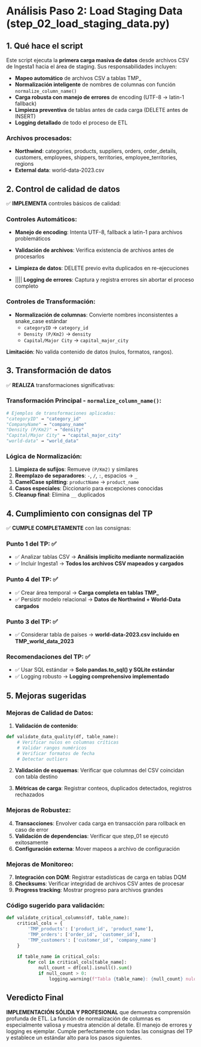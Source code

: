 # Análisis Paso 2: Load Staging Data (step_02_load_staging_data.py)

## 1. Qué hace el script

Este script ejecuta la **primera carga masiva de datos** desde archivos CSV de Ingesta1 hacia el área de staging. Sus responsabilidades incluyen:

- **Mapeo automático** de archivos CSV a tablas TMP_ 
- **Normalización inteligente** de nombres de columnas con función `normalize_column_name()`
- **Carga robusta con manejo de errores** de encoding (UTF-8 → latin-1 fallback)
- **Limpieza preventiva** de tablas antes de cada carga (DELETE antes de INSERT)
- **Logging detallado** de todo el proceso de ETL

### Archivos procesados:
- **Northwind**: categories, products, suppliers, orders, order_details, customers, employees, shippers, territories, employee_territories, regions
- **External data**: world-data-2023.csv

## 2. Control de calidad de datos

✅ **IMPLEMENTA** controles básicos de calidad:

### Controles Automáticos:
- **Manejo de encoding**: Intenta UTF-8, fallback a latin-1 para archivos problemáticos
- **Validación de archivos**: Verifica existencia de archivos antes de procesarlos
- **Limpieza de datos**: DELETE previo evita duplicados en re-ejecuciones

- |||| **Logging de errores**: Captura y registra errores sin abortar el proceso completo

### Controles de Transformación:
- **Normalización de columnas**: Convierte nombres inconsistentes a snake_case estándar
  - `categoryID` → `category_id`
  - `Density (P/Km2)` → `density`
  - `Capital/Major City` → `capital_major_city`

**Limitación**: No valida contenido de datos (nulos, formatos, rangos).

## 3. Transformación de datos

✅ **REALIZA** transformaciones significativas:

### Transformación Principal - `normalize_column_name()`:
```python
# Ejemplos de transformaciones aplicadas:
"categoryID" → "category_id"
"CompanyName" → "company_name"  
"Density (P/Km2)" → "density"
"Capital/Major City" → "capital_major_city"
"world-data" → "world_data"
```

### Lógica de Normalización:
1. **Limpieza de sufijos**: Remueve `(P/Km2)` y similares
2. **Reemplazo de separadores**: `-`, `/`, `:`, espacios → `_`
3. **CamelCase splitting**: `productName` → `product_name`
4. **Casos especiales**: Diccionario para excepciones conocidas
5. **Cleanup final**: Elimina `__` duplicados

## 4. Cumplimiento con consignas del TP

✅ **CUMPLE COMPLETAMENTE** con las consignas:

### Punto 1 del TP: ✅
- ✅ Analizar tablas CSV → **Análisis implícito mediante normalización**
- ✅ Incluir Ingesta1 → **Todos los archivos CSV mapeados y cargados**

### Punto 4 del TP: ✅  
- ✅ Crear área temporal → **Carga completa en tablas TMP_**
- ✅ Persistir modelo relacional → **Datos de Northwind + World-Data cargados**

### Punto 3 del TP: ✅
- ✅ Considerar tabla de países → **world-data-2023.csv incluido en TMP_world_data_2023**

### Recomendaciones del TP: ✅
- ✅ Usar SQL estándar → **Solo pandas.to_sql() y SQLite estándar**
- ✅ Logging robusto → **Logging comprehensivo implementado**

## 5. Mejoras sugeridas

### Mejoras de Calidad de Datos:
1. **Validación de contenido**: 
```python
def validate_data_quality(df, table_name):
    # Verificar nulos en columnas críticas
    # Validar rangos numéricos
    # Verificar formatos de fecha
    # Detectar outliers
```

2. **Validación de esquemas**: Verificar que columnas del CSV coincidan con tabla destino

3. **Métricas de carga**: Registrar conteos, duplicados detectados, registros rechazados

### Mejoras de Robustez:
4. **Transacciones**: Envolver cada carga en transacción para rollback en caso de error
5. **Validación de dependencias**: Verificar que step_01 se ejecutó exitosamente
6. **Configuración externa**: Mover mapeos a archivo de configuración

### Mejoras de Monitoreo:
7. **Integración con DQM**: Registrar estadísticas de carga en tablas DQM
8. **Checksums**: Verificar integridad de archivos CSV antes de procesar
9. **Progress tracking**: Mostrar progreso para archivos grandes

### Código sugerido para validación:
```python
def validate_critical_columns(df, table_name):
    critical_cols = {
        'TMP_products': ['product_id', 'product_name'],
        'TMP_orders': ['order_id', 'customer_id'],
        'TMP_customers': ['customer_id', 'company_name']
    }
    
    if table_name in critical_cols:
        for col in critical_cols[table_name]:
            null_count = df[col].isnull().sum()
            if null_count > 0:
                logging.warning(f"Tabla {table_name}: {null_count} nulos en columna crítica {col}")
```

## Veredicto Final

**IMPLEMENTACIÓN SÓLIDA Y PROFESIONAL** que demuestra comprensión profunda de ETL. La función de normalización de columnas es especialmente valiosa y muestra atención al detalle. El manejo de errores y logging es ejemplar. Cumple perfectamente con todas las consignas del TP y establece un estándar alto para los pasos siguientes.